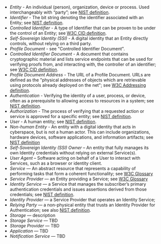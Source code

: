  - <dfn>Entity</dfn> - An individual (person), organization, device or process. Used interchangeably with “party”; see [NIST definition](https://csrc.nist.gov/glossary/term/entity).
 - <dfn>Identifier</dfn> - The bit string denoting the identifier associated with an Entity; see [NIST definition](https://csrc.nist.gov/glossary/term/identifier).
 - <dfn>Controlled Identifier</dfn> - A type of Identifier that can be proven to be under the control of an Entity; see [W3C CID definition](https://www.w3.org/TR/cid-1.0/#dfn-controlled-identifier).
 - <dfn>Self-Sovereign Identity (SSI)</dfn> - A digital identity that an Entity directly controls, without relying on a third party.
 - <dfn>Profile Document</dfn> - see "Controlled Identifier Document".
 - <dfn>Controlled Identifier Document</dfn> - A document that contains cryptographic material and lists service endpoints that can be used for verifying proofs from, and interacting with, the controller of an identifier; see [W3C CID definition](https://www.w3.org/TR/cid-1.0/#dfn-controlled-identifier-document).
 - <dfn>Profile Document Address</dfn> - The URL of a Profile Document. URLs are defined as the "physical addresses of objects which are retrievable using protocols already deployed on the net"; see [W3C Addressing definition](https://www.w3.org/Addressing/URL/url-spec.html).
 - <dfn>Authentication</dfn> -  Verifying the identity of a user, process, or device, often as a prerequisite to allowing access to resources in a system; see [NIST definition](https://csrc.nist.gov/glossary/term/authentication).
 - <dfn>Authorization</dfn> - The process of verifying that a requested action or service is approved for a specific entity; see [NIST definition](https://csrc.nist.gov/glossary/term/authorization).
 - <dfn>User</dfn> - A human entity; see [NIST definition](https://csrc.nist.gov/glossary/term/user).
 - <dfn>Non-human Entity</dfn> - An entity with a digital identity that acts in cyberspace, but is not a human actor. This can include organizations, hardware devices, software applications, and information artifacts; see [NIST definition](https://csrc.nist.gov/glossary/term/non-human_entity)
 - <dfn>Self-Sovereign Identity (SSI) Owner</dfn> – An entity that fully manages its own Identity credentials without relying on external Service(s).
 - <dfn>User Agent</dfn> – Software acting on behalf of a User to interact with Services, such as a browser or identity client.
 - <dfn>Service</dfn> — An abstract resource that represents a capability of performing tasks that form a coherent functionality; see [W3C Glossary](https://www.w3.org/TR/ws-gloss/#service)
 - <dfn>Service Provider</dfn> — an Entity providing a Service; see [W3C Glossary](https://www.w3.org/TR/ws-gloss/#providerentity)
 - <dfn>Identity Service</dfn> — a Service that manages the subscriber’s primary authentication credentials and issues assertions derived from those credentials; see [NIST definition](https://csrc.nist.gov/glossary/term/identity_provider).
 - <dfn>Identity Provider</dfn> — a Service Provider that operates an Identity Service;
 - <dfn>Relying Party</dfn> — a non-physical entity that trusts an Identity Provider for Authentication; see also [NIST definition](https://csrc.nist.gov/glossary/term/relying_party).
 - <dfn>Storage</dfn> — description
 - <dfn>Storage Service</dfn> — TBD
 - <dfn>Storage Provider</dfn> — TBD
 - <dfn>Application</dfn> — TBD
 - <dfn>Notification Service</dfn> — TBD
